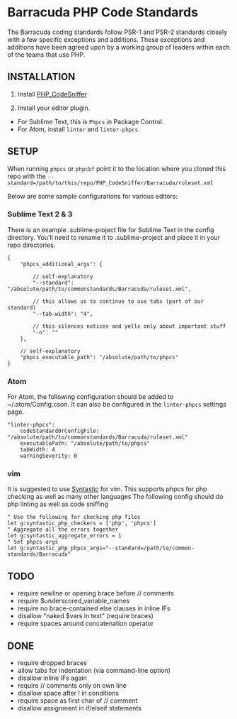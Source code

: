 Barracuda PHP Code Standards
============================

The Barracuda coding standards follow PSR-1 and PSR-2 standards closely with a few specific exceptions and additions.  These exceptions and additions have been agreed upon by a working group of leaders within each of the teams that use PHP.

INSTALLATION
------------

1. Install [PHP_CodeSniffer](https://github.com/squizlabs/PHP_CodeSniffer#installation)

2. Install your editor plugin.
 - For Sublime Text, this is `Phpcs` in Package Control.
 - For Atom, install `linter` and `linter-phpcs`

SETUP
-----

When running `phpcs` or `phpcbf` point it to the location where you cloned this repo with the `--standard=/path/to/this/repo/PHP_CodeSniffer/Barracuda/ruleset.xml`

Below are some sample configurations for various editors:

### Sublime Text 2 & 3
There is an example .sublime-project file for Sublime Text in the config directory. You'll need to rename it to .sublime-project and place it in your repo directories.

	{
		"phpcs_additional_args": {

		 	// self-explanatory
			"--standard": "/absolute/path/to/commonstandards/Barracuda/ruleset.xml",

			// this allows us to continue to use tabs (part of our standard)
			"--tab-width": "4",

			// this silences notices and yells only about important stuff
			"-n": ""
		},

		// self-explanatory
		"phpcs_executable_path": "/absolute/path/to/phpcs"
	}

### Atom
For Atom, the following configuration should be added to ~/.atom/Config.cson. It can also be configured in the `linter-phpcs` settings page.

	"linter-phpcs":
	    codeStandardOrConfigFile: "/absolute/path/to/commonstandards/Barracuda/ruleset.xml"
	    executablePath: "/absolute/path/to/phpcs"
	    tabWidth: 4
	    warningSeverity: 0

### vim
It is suggested to use [Syntastic](https://github.com/scrooloose/syntastic) for vim.
This supports phpcs for php checking as well as many other languages
The following config should do php linting as well as code sniffing

	" Use the following for checking php files
	let g:syntastic_php_checkers = ['php', 'phpcs']
	" Aggregate all the errors together
	let g:syntastic_aggregate_errors = 1
	" Set phpcs args
	let g:syntastic_php_phpcs_args="--standard=/path/to/common-standards/Barracuda"

TODO
----
- require newline or opening brace before // comments
- require $underscored_variable_names
- require no brace-contained else clauses in inline IFs
- disallow "naked $vars in text" (require braces)
- require spaces around concatenation operator

DONE
----
- require dropped braces
- allow tabs for indentation (via command-line option)
- disallow inline IFs again
- require // comments only on own line
- disallow space after ! in conditions
- require space as first char of // comment
- disallow assignment in if/elseif statements
